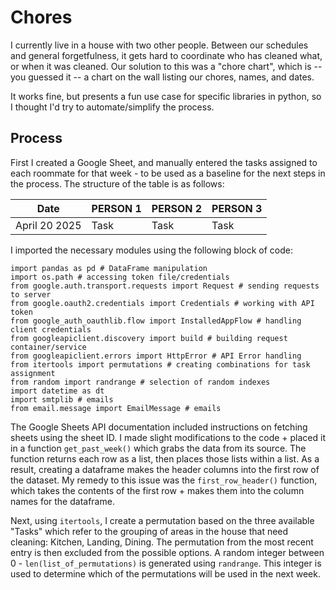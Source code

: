 # Chores
I currently live in a house with two other people. Between our schedules and general forgetfulness, it gets hard to coordinate who has cleaned what, or when it was cleaned. Our solution to this was a "chore chart", which is -- you guessed it -- a chart on the wall listing our chores, names, and dates. 

It works fine, but presents a fun use case for specific libraries in python, so I thought I'd try to automate/simplify the process. 

## Process 
First I created a Google Sheet, and manually entered the tasks assigned to each roommate for that week - to be used as a baseline for the next steps in the process. The structure of the table is as follows: 

| Date          | PERSON 1      | PERSON 2      | PERSON 3      |
| ------------- | ------------- |------------- |------------- |
| April 20 2025  | Task         |Task         |Task         |


I imported the necessary modules using the following block of code: 
```
import pandas as pd # DataFrame manipulation
import os.path # accessing token file/credentials 
from google.auth.transport.requests import Request # sending requests to server
from google.oauth2.credentials import Credentials # working with API token
from google_auth_oauthlib.flow import InstalledAppFlow # handling client credentials
from googleapiclient.discovery import build # building request container/service
from googleapiclient.errors import HttpError # API Error handling
from itertools import permutations # creating combinations for task assignment 
from random import randrange # selection of random indexes 
import datetime as dt
import smtplib # emails 
from email.message import EmailMessage # emails
```

The Google Sheets API documentation included instructions on fetching sheets using the sheet ID. I made slight modifications to the code + placed it in a function `get_past_week()` which grabs the data from its source. The function returns each row as a list, then places those lists within a list. As a result, creating a dataframe makes the header columns into the first row of the dataset. My remedy to this issue was the `first_row_header()` function, which takes the contents of the first row + makes them into the column names for the dataframe. 

Next, using `itertools`, I create a permutation based on the three available "Tasks" which refer to the grouping of areas in the house that need cleaning: Kitchen, Landing, Dining. The permutation from the most recent entry is then excluded from the possible options. A random integer between 0 - `len(list_of_permutations)` is generated using `randrange`. This integer is used to determine which of the permutations will be used in the next week. 

